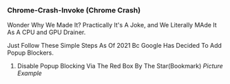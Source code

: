 ### Chrome-Crash-Invoke (Chrome Crash)
Wonder Why We Made It? Practically It's A Joke, and We Literally MAde It As A CPU and GPU Drainer.

Just Follow These Simple Steps As Of 2021 Bc Google Has Decided To Add Popup Blockers.

1. Disable Popup Blocking Via The Red Box By The Star(Bookmark)
_Picture Example_
[](https://cdn.discordapp.com/attachments/812197240353456149/910373527276900372/unknown.png)
